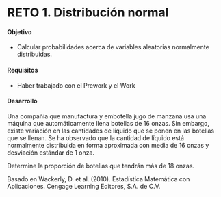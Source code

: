 # RETO 1. Distribución normal

#### Objetivo

- Calcular probabilidades acerca de variables aleatorias normalmente distribuidas.

#### Requisitos

- Haber trabajado con el Prework y el Work

#### Desarrollo

Una compañía que manufactura y embotella jugo de manzana usa una máquina que automáticamente llena botellas de 16 onzas. Sin embargo, existe variación en las cantidades de líquido que se ponen en las botellas que se llenan. Se ha observado que la cantidad de líquido está normalmente distribuida en forma aproximada con media de 16 onzas y desviación estándar de 1 onza.

Determine la proporción de botellas que tendrán más de 18 onzas.

Basado en Wackerly, D. et al. (2010). Estadística Matemática con Aplicaciones. Cengage Learning Editores, S.A. de C.V.

